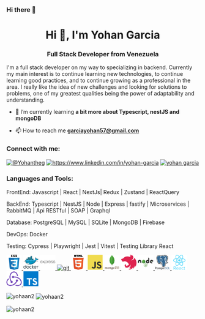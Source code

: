 ### Hi there 👋

<h1 align="center">Hi 👋, I'm Yohan Garcia</h1>
<h3 align="center">Full Stack Developer from Venezuela</h3>
<p>I'm a full stack developer on my way to specializing in backend. Currently my main interest is to continue learning new technologies, to continue learning good practices, and to continue growing as a professional in the area.
I really like the idea of new challenges and looking for solutions to problems, one of my greatest qualities being the power of adaptability and understanding.</p>

- 🌱 I’m currently learning **a bit more about Typescript, nestJS and mongoDB**

- 📫 How to reach me **garciayohan57@gmail.com**

<h3 align="left">Connect with me:</h3>
<p align="left">
<a href="https://twitter.com/@yohantheg" target="blank"><img align="center" src="https://raw.githubusercontent.com/rahuldkjain/github-profile-readme-generator/master/src/images/icons/Social/twitter.svg" alt="@Yohantheg" height="30" width="40" /></a>
<a href="https://linkedin.com/in/https://www.linkedin.com/in/yohan-garcia" target="blank"><img align="center" src="https://raw.githubusercontent.com/rahuldkjain/github-profile-readme-generator/master/src/images/icons/Social/linked-in-alt.svg" alt="https://www.linkedin.com/in/yohan-garcia" height="30" width="40" /></a>
<a href="https://fb.com/yohan garcia" target="blank"><img align="center" src="https://raw.githubusercontent.com/rahuldkjain/github-profile-readme-generator/master/src/images/icons/Social/facebook.svg" alt="yohan garcia" height="30" width="40" /></a>
</p>

<h3 align="left">Languages and Tools:</h3>
<p>FrontEnd: Javascript | React | NextJs| Redux | Zustand | ReactQuery </p>
<p>BackEnd: Typescript | NestJS | Node | Express | fastify | Microservices | RabbitMQ | Api RESTful | SOAP | Graphql </p>
<p>Database: PostgreSQL | MySQL | SQLite | MongoDB | Firebase</p>
<p>DevOps: Docker</p>
<p>Testing: Cypress | Playwright | Jest | Vitest | Testing Library React</p>
<p align="left"> <a href="https://www.w3schools.com/css/" target="_blank" rel="noreferrer"> <img src="https://raw.githubusercontent.com/devicons/devicon/master/icons/css3/css3-original-wordmark.svg" alt="css3" width="40" height="40"/> </a> <a href="https://www.docker.com/" target="_blank" rel="noreferrer"> <img src="https://raw.githubusercontent.com/devicons/devicon/master/icons/docker/docker-original-wordmark.svg" alt="docker" width="40" height="40"/> </a> <a href="https://expressjs.com" target="_blank" rel="noreferrer"> <img src="https://raw.githubusercontent.com/devicons/devicon/master/icons/express/express-original-wordmark.svg" alt="express" width="40" height="40"/> </a> <a href="https://git-scm.com/" target="_blank" rel="noreferrer"> <img src="https://www.vectorlogo.zone/logos/git-scm/git-scm-icon.svg" alt="git" width="40" height="40"/> </a> <a href="https://www.w3.org/html/" target="_blank" rel="noreferrer"> <img src="https://raw.githubusercontent.com/devicons/devicon/master/icons/html5/html5-original-wordmark.svg" alt="html5" width="40" height="40"/> </a> <a href="https://developer.mozilla.org/en-US/docs/Web/JavaScript" target="_blank" rel="noreferrer"> <img src="https://raw.githubusercontent.com/devicons/devicon/master/icons/javascript/javascript-original.svg" alt="javascript" width="40" height="40"/> </a> <a href="https://www.mongodb.com/" target="_blank" rel="noreferrer"> <img src="https://raw.githubusercontent.com/devicons/devicon/master/icons/mongodb/mongodb-original-wordmark.svg" alt="mongodb" width="40" height="40"/> </a> <a href="https://nestjs.com/" target="_blank" rel="noreferrer"> <img src="https://raw.githubusercontent.com/devicons/devicon/master/icons/nestjs/nestjs-plain.svg" alt="nestjs" width="40" height="40"/> </a> <a href="https://nodejs.org" target="_blank" rel="noreferrer"> <img src="https://raw.githubusercontent.com/devicons/devicon/master/icons/nodejs/nodejs-original-wordmark.svg" alt="nodejs" width="40" height="40"/> </a> <a href="https://www.postgresql.org" target="_blank" rel="noreferrer"> <img src="https://raw.githubusercontent.com/devicons/devicon/master/icons/postgresql/postgresql-original-wordmark.svg" alt="postgresql" width="40" height="40"/> </a> <a href="https://reactjs.org/" target="_blank" rel="noreferrer"> <img src="https://raw.githubusercontent.com/devicons/devicon/master/icons/react/react-original-wordmark.svg" alt="react" width="40" height="40"/> </a> <a href="https://redux.js.org" target="_blank" rel="noreferrer"> <img src="https://raw.githubusercontent.com/devicons/devicon/master/icons/redux/redux-original.svg" alt="redux" width="40" height="40"/> </a> <a href="https://www.typescriptlang.org/" target="_blank" rel="noreferrer"> <img src="https://raw.githubusercontent.com/devicons/devicon/master/icons/typescript/typescript-original.svg" alt="typescript" width="40" height="40"/> </a> </p>

<p><img align="left" src="https://github-readme-stats.vercel.app/api/top-langs?username=yohaan2&show_icons=true&locale=en&layout=compact" alt="yohaan2" /></p>

<p>&nbsp;<img align="center" src="https://github-readme-stats.vercel.app/api?username=yohaan2&show_icons=true&locale=en" alt="yohaan2" /></p>

<p><img align="center" src="https://github-readme-streak-stats.herokuapp.com/?user=yohaan2&" alt="yohaan2" /></p>

